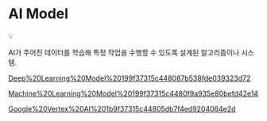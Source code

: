 # AI Model

<aside>
💡

AI가 주어진 데이터를 학습해 특정 작업을 수행할 수 있도록 설계된 알고리즘이나 시스템.

</aside>

[Deep%20Learning%20Model%20199f37315c448087b538fde039323d72](Deep%20Learning%20Model%20199f37315c448087b538fde039323d72)

[Machine%20Learning%20Model%20199f37315c4480f9a935e80befd42e14](Machine%20Learning%20Model%20199f37315c4480f9a935e80befd42e14)

[Google%20Vertex%20AI%201b9f37315c44805db7f4ed9204064e2d](Google%20Vertex%20AI%201b9f37315c44805db7f4ed9204064e2d)